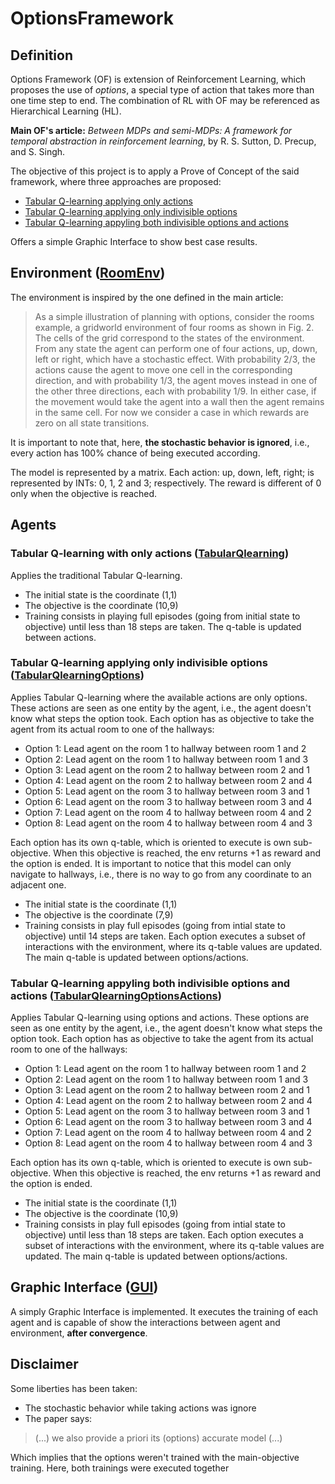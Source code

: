 # OptionsFramework

## Definition

Options Framework (OF) is extension of Reinforcement Learning, which proposes the use of *options*, a special type of action that takes
more than one time step to end.
The combination of RL with OF may be referenced as Hierarchical Learning (HL).

**Main OF's article:**
 *Between MDPs and semi-MDPs: A framework for temporal abstraction in reinforcement learning*, by R. S. Sutton, D. Precup, and S. Singh.

The objective of this project is to apply a Prove of Concept of the said framework, where three approaches are proposed:

- [Tabular Q-learning applying only actions](https://github.com/dimitriusborges/OptionsFramework/new/master?readme=1#tabular-q-learning-with-only-actions)
- [Tabular Q-learning applying only indivisible options](https://github.com/dimitriusborges/OptionsFramework/new/master?readme=1#tabular-q-learning-applying-only-indivisible-options)
- [Tabular Q-learning appyling both indivisible options and actions](https://github.com/dimitriusborges/OptionsFramework/new/master?readme=1#tabular-q-learning-appyling-both-indivisible-options-and-actions)

Offers a simple Graphic Interface to show best case results. 

## Environment ([RoomEnv](RoomEnv.py))

The environment is inspired by the one defined in the main article:

>As a simple illustration of planning with options, consider the rooms example, a
>gridworld environment of four rooms as shown in Fig. 2. The cells of the grid correspond to
>the states of the environment. From any state the agent can perform one of four actions, up,
>down, left or right, which have a stochastic effect. With probability 2/3, the actions
>cause the agent to move one cell in the corresponding direction, and with probability 1/3,
>the agent moves instead in one of the other three directions, each with probability 1/9. In
>either case, if the movement would take the agent into a wall then the agent remains in the
>same cell. For now we consider a case in which rewards are zero on all state transitions.

It is important to note that, here, **the stochastic behavior is ignored**, i.e., every action has 100% chance of being executed 
according.

The model is represented by a matrix. 
Each action: up, down, left, right; is represented by INTs: 0, 1, 2 and 3; respectively.
The reward is different of 0 only when the objective is reached. 

## Agents

### Tabular Q-learning with only actions ([TabularQlearning](TabularQlearning.py))

Applies the traditional Tabular Q-learning.

- The initial state is the coordinate (1,1)
- The objective is the coordinate (10,9)
- Training consists in playing full episodes (going from initial state to objective) until less than 18 steps are taken. The q-table
is updated between actions.

### Tabular Q-learning applying only indivisible options ([TabularQlearningOptions](TabularQlearningOptions.py))

Applies Tabular Q-learning where the available actions are only options. These actions are seen as one entity by the agent, i.e., 
the agent doesn't know what steps the option took.
Each option has as objective to take the agent from its actual room to one of the hallways:

- Option 1: Lead agent on the room 1 to hallway between room 1 and 2
- Option 2: Lead agent on the room 1 to hallway between room 1 and 3
- Option 3: Lead agent on the room 2 to hallway between room 2 and 1
- Option 4: Lead agent on the room 2 to hallway between room 2 and 4
- Option 5: Lead agent on the room 3 to hallway between room 3 and 1
- Option 6: Lead agent on the room 3 to hallway between room 3 and 4
- Option 7: Lead agent on the room 4 to hallway between room 4 and 2
- Option 8: Lead agent on the room 4 to hallway between room 4 and 3

Each option has its own q-table, which is oriented to execute is own sub-objective. When this objective is reached, the env returns 
+1 as reward and the option is ended.
It is important to notice that this model can only navigate to hallways, i.e., there is no way to go from any coordinate to an 
adjacent one.

- The initial state is the coordinate (1,1)
- The objective is the coordinate (7,9)
- Training consists in play full episodes (going from intial state to objective) until 14 steps are taken. Each option executes a 
subset of interactions with the environment, where its q-table values are updated. The main q-table is updated between options/actions.

### Tabular Q-learning appyling both indivisible options and actions ([TabularQlearningOptionsActions](TabularQlearningOptionsActions.py))


Applies Tabular Q-learning using options and actions. These options are seen as one entity by the agent, i.e., 
the agent doesn't know what steps the option took.
Each option has as objective to take the agent from its actual room to one of the hallways:

- Option 1: Lead agent on the room 1 to hallway between room 1 and 2
- Option 2: Lead agent on the room 1 to hallway between room 1 and 3
- Option 3: Lead agent on the room 2 to hallway between room 2 and 1
- Option 4: Lead agent on the room 2 to hallway between room 2 and 4
- Option 5: Lead agent on the room 3 to hallway between room 3 and 1
- Option 6: Lead agent on the room 3 to hallway between room 3 and 4
- Option 7: Lead agent on the room 4 to hallway between room 4 and 2
- Option 8: Lead agent on the room 4 to hallway between room 4 and 3

Each option has its own q-table, which is oriented to execute is own sub-objective. When this objective is reached, the env returns 
+1 as reward and the option is ended.

- The initial state is the coordinate (1,1)
- The objective is the coordinate (10,9)
- Training consists in play full episodes (going from intial state to objective) until less than 18 steps are taken. Each option executes a 
subset of interactions with the environment, where its q-table values are updated. The main q-table is updated between options/actions.

## Graphic Interface ([GUI](GUI.py))

A simply Graphic Interface is implemented. It executes the training of each agent and is capable of show the interactions between 
agent and environment, **after convergence**.

## Disclaimer

Some liberties has been taken:

- The stochastic behavior while taking actions was ignore
- The paper says:

> (...) we also provide a priori its (options) accurate model (...)

  Which implies that the options weren't trained with the main-objective training. Here, both trainings were executed together
